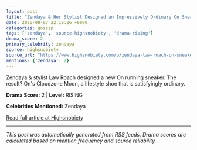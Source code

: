 ```yaml
---
layout: post
title: "Zendaya & Her Stylist Designed an Impressively Ordinary On Sneaker (Complimentary)"
date: 2025-08-07 22:18:26 +0000
categories: gossip
tags: ['zendaya', 'source-highsnobiety', 'drama-rising']
drama_score: 2
primary_celebrity: zendaya
source: highsnobiety
source_url: "https://www.highsnobiety.com/p/zendaya-law-roach-on-sneaker/"
mentions: {'zendaya': 2}
---
```


Zendaya & stylist Law Roach designed a new On running sneaker. The result? On's Cloudzone Moon, a lifestyle shoe that is satisfyingly ordinary.

**Drama Score:** 2 | **Level:** RISING

**Celebrities Mentioned:** Zendaya

[Read full article at Highsnobiety](https://www.highsnobiety.com/p/zendaya-law-roach-on-sneaker/)

---
*This post was automatically generated from RSS feeds. Drama scores are calculated based on mention frequency and source reliability.*
